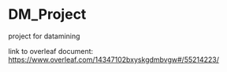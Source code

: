 # DM_Project
project for datamining

link to overleaf document: https://www.overleaf.com/14347102bxyskgdmbvgw#/55214223/
